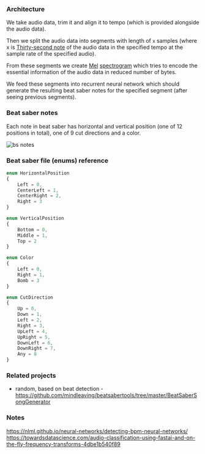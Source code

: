 ### Architecture

We take audio data, trim it and align it to tempo (which is provided alongside the audio data).

Then we split the audio data into segments with length of `x` samples 
(where x is [Thirty-second note](https://en.wikipedia.org/wiki/Thirty-second_note) of the audio data in the
 specified tempo at the sample rate of the specified audio).

From these segments we create [Mel](https://en.wikipedia.org/wiki/Mel_scale)
 [spectrogram](https://en.wikipedia.org/wiki/Spectrogram) which tries to encode the essential 
 information of the audio data in reduced number of bytes.

We feed these segments into recurrent neural network which should generate the resulting beat saber notes
 for the specified segment (after seeing previous segments).
 
 
### Beat saber notes 

Each note in beat saber has horizontal and vertical position (one of 12 positions in total), one of 9 cut
 directions and a color.

![bs notes](https://noshilog.com/wp-content/uploads/2018/09/beat-saber-mapping-guide-3d-editor-01.jpg)

### Beat saber file (enums) reference

```typescript
enum HorizontalPosition
{
    Left = 0,
    CenterLeft = 1,
    CenterRight = 2,
    Right = 3
}

enum VerticalPosition
{
    Bottom = 0,
    Middle = 1,
    Top = 2
}

enum Color
{
    Left = 0,
    Right = 1,
    Bomb = 3
}

enum CutDirection
{
    Up = 0,
    Down = 1,
    Left = 2,
    Right = 3,
    UpLeft = 4,
    UpRight = 5,
    DownLeft = 6,
    DownRight = 7,
    Any = 8
}
```


### Related projects

- random, based on beat detection - https://github.com/mindleaving/beatsabertools/tree/master/BeatSaberSongGenerator



### Notes

https://nlml.github.io/neural-networks/detecting-bpm-neural-networks/
https://towardsdatascience.com/audio-classification-using-fastai-and-on-the-fly-frequency-transforms-4dbe1b540f89